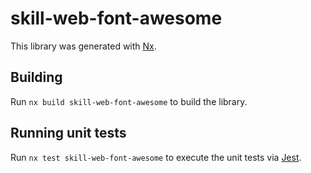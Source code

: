 # skill-web-font-awesome

This library was generated with [Nx](https://nx.dev).

## Building

Run `nx build skill-web-font-awesome` to build the library.

## Running unit tests

Run `nx test skill-web-font-awesome` to execute the unit tests via [Jest](https://jestjs.io).
